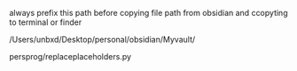always prefix this path before copying file path from obsidian and ccopyting to terminal or finder

/Users/unbxd/Desktop/personal/obsidian/Myvault/

persprog/replaceplaceholders.py